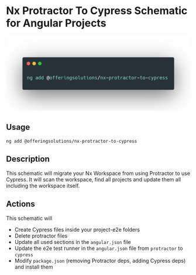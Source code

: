 # Nx Protractor To Cypress Schematic for Angular Projects

![commandline usage](.github/ng-cmd.png 'Commandline usage')

## Usage

```
ng add @offeringsolutions/nx-protractor-to-cypress
```

## Description

This schematic will migrate your Nx Workspace from using Protractor to use Cypress. It will scan the workspace, find all projects and update them all including the workspace itself.

## Actions

This schematic will

- Create Cypress files inside your project-e2e folders
- Delete protractor files
- Update all used sections in the `angular.json` file
- Update the e2e test runner in the `angular.json` file from `protractor` to `cypress`
- Modify `package.json` (removing Protractor deps, adding Cypress deps) and install them
